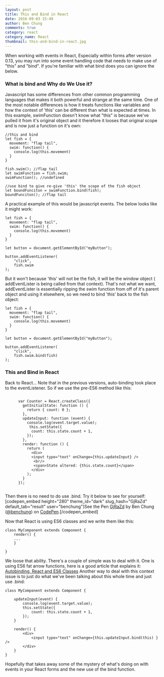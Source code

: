 ```yaml
---
layout: post
title: This and Bind in React
date: 2016-09-03 15:49
author: Ben Chung
comments: true
category: react
category_name: React
thumbnail: this-and-bind-in-react.jpg
---
```

When working with events in React, Especially within forms after version 0.13, you may run into some event handling code that needs to make use of "this" and "bind". If you're familiar with what bind does you can ignore the below.

<h3>What is bind and Why do We Use it?</h3>

Javascript has some differences from other common programming languages that makes it both powerful and strange at the same time. One of the most notable differences is how it treats functions like variables and  how the context of 'this' can be different than what is expected at times. In this example, swimFunction doesn't know what "this" is because we've pulled it from it's original object and it therefore it looses that original scope and is now just a function on it's own:

<pre><code class="javascript">//this and bind
let fish = {
  movement: "flap tail",
  swim: function() {
    console.log(this.movement)
  }
}

fish.swim(); //flap tail
let swimFunction = fish.swim;
swimFunction(); //undefined

//use bind to give re-give 'this' the scope of the fish object
let boundFunciton = swimFunction.bind(fish);
boundFunciton(); //flap tail
</code></pre>

A practical example of this would be javascript events. The below looks like it might work:

<pre><code class="javascript">let fish = {
  movement: "flap tail",
  swim: function() {
    console.log(this.movement)
  }
}

let button = document.getElementById("myButton");

button.addEventListener(
    "click", 
    fish.swim
);
</code></pre>

But it won't because 'this' will not be the fish, it will be the window object ( addEventLister is being called from that context). That's not what we want, addEventLister is essentially ripping the swim function from off of it's parent object and using it elsewhere, so we need to bind 'this' back to the fish object:

<pre><code class="javascript">let fish = {
  movement: "flap tail",
  swim: function() {
    console.log(this.movement)
  }
}

let button = document.getElementById("myButton");

button.addEventListener(
    "click", 
    fish.swim.bind(fish)
);
</code></pre>

<h3>This and Bind in React</h3>

Back to React... Note that in the previous versions, auto-binding took place to the eventListener. So if we use the pre-ES6 method like this:

<pre><code class="javascript"><br />      var Counter = React.createClass({
        getInitialState: function () {
          return { count: 0 };
        },
        updateInput: function (event) {
          console.log(event.target.value);
           this.setState({
            count: this.state.count + 1,
          });
        },
        render: function () {
          return (
            &lt;div&gt;
            &lt;input type="text" onChange={this.updateInput} /&gt;
             &lt;br/&gt;
             &lt;span&gt;State altered: {this.state.count}&lt;/span&gt;
            &lt;/div&gt;
          );
        }
      });

</code></pre>

Then there is no need to do use .bind. Try it below to see for yourself:
[codepen_embed height="280" theme_id="dark" slug_hash="GjRaZd" default_tab="result" user="benchung"]See the Pen <a href='http://codepen.io/benchung/pen/GjRaZd/'>GjRaZd</a> by Ben Chung (<a href='http://codepen.io/benchung'>@benchung</a>) on <a href='http://codepen.io'>CodePen</a>.[/codepen_embed]

Now that React is using ES6 classes and we write them like this:

<pre><code class="javascript">class MyComponent extends Component {
    render() {
    ...
    }

}
</code></pre>

We loose that ability. There's a couple of simple was to deal with it. One is using ES6 fat arrow functions, here is a good article that explains it: <a href="http://www.ian-thomas.net/autobinding-react-and-es6-classes/">Autobinding, React and ES6 Classes</a> 
Another way to deal with this context issue is to just do what we've been talking about this whole time and just use .bind:

<pre><code class="javascript">class MyComponent extends Component {

    updateInput(event) {
        console.log(event.target.value);
        this.setState({
            count: this.state.count + 1,
        });
    }

    render() {
        &lt;div&gt;
            &lt;input type="text" onChange={this.updateInput.bind(this) } /&gt;
        &lt;/div&gt;
    }
}
</code></pre>

Hopefully that takes away some of the mystery of what's doing on with events in your React forms and the new use of the bind function.
